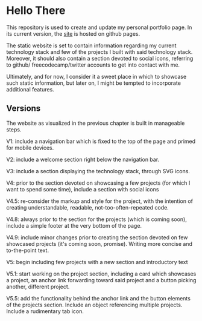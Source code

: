 # Hello There

This repository is used to create and update my personal portfolio page. In its current version, the [site](https://borntofrappe.github.io/) is hosted on github pages. 

The static website is set to contain information regarding my current technology stack and few of the projects I built with said technology stack. Moreover, it should also contain a section devoted to social icons, referring to github/ freecodecamp/twitter accounts to get into contact with me.

Ultimately, and for now, I consider it a sweet place in which to showcase such static information, but later on, I might be tempted to incorporate additional features.

## Versions 

The website as visualized in the previous chapter is built in manageable steps.

V1: include a navigation bar which is fixed to the top of the page and primed for mobile devices.

V2: include a welcome section right below the navigation bar.

V3: include a section displaying the technology stack, through SVG icons.

V4: prior to the section devoted on showcasing a few projects (for which I want to spend some time), include a section with social icons

V4.5: re-consider the markup and style for the project, with the intention of creating understandable, readable, not-too-often-repeated code.

V4.8: always prior to the section for the projects (which is coming soon), include a simple footer at the very bottom of the page.

V4.9: include minor changes prior to creating the section devoted on few showcased projects (it's coming soon, promise). Writing more concise and to-the-point text.

V5: begin including few projects with a new section and introductory text

V5.1: start working on the project section, including a card which showcases a project, an anchor link forwarding toward said project and a button picking another, different project.

V5.5: add the functionality behind the anchor link and the button elements of the projects section. Include an object referencing multiple projects. Include a rudimentary tab icon.
